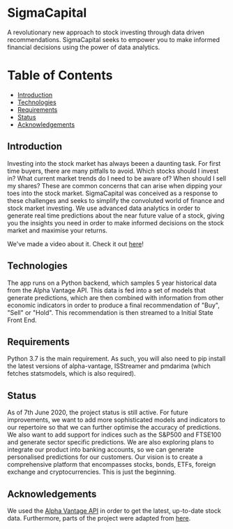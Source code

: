 # SigmaCapital
 A revolutionary new approach to stock investing through data driven recommendations. SigmaCapital seeks to empower you to make informed financial decisions using the power of data analytics.

# Table of Contents
* [Introduction](https://github.com/AbChatt/SigmaCapital#introduction)
* [Technologies](https://github.com/AbChatt/SigmaCapital#technologies)
* [Requirements](https://github.com/AbChatt/SigmaCapital#requirements)
* [Status](https://github.com/AbChatt/SigmaCapital#status)
* [Acknowledgements](https://github.com/AbChatt/SigmaCapital#acknowledgements)

## Introduction
Investing into the stock market has always beeen a daunting task. For first time buyers, there are many pitfalls to avoid. Which stocks should I invest in? What current market trends do I need to be aware of? When should I sell my shares? These are common concerns that can arise when dipping your toes into the stock market. SigmaCapital was conceived as a response to these challenges and seeks to simplify the convoluted world of finance and stock market investing. We use advanced data analytics in order to generate real time predictions about the near future value of a stock, giving you the insights you need in order to make informed decisions on the stock market and maximise your returns. 

We've made a video about it. Check it out [here](https://youtu.be/NdpAy7NElLA)!

## Technologies
The app runs on a Python backend, which samples 5 year historical data from the Alpha Vantage API. This data is fed into a set of models that generate predictions, which are then combined with information from other economic indicators in order to produce a final recommendation of "Buy", "Sell" or "Hold". This recommendation is then streamed to a Initial State Front End.

## Requirements
Python 3.7 is the main requirement. As such, you will also need to pip install the latest versions of alpha-vantage, ISStreamer and pmdarima (which fetches statsmodels, which is also required).

## Status
As of 7th June 2020, the project status is still active. For future improvements, we want to add more sophisticated models and indicators to our repertoire so that we can further optimise the accuracy of predictions. We also want to add support for indices such as the S&P500 and FTSE100 and generate sector specific predictions. We are also exploring plans to integrate our product into banking accounts, so we can generate personalised predictions for our customers. Our vision is to create a comprehensive platform that encompasses stocks, bonds, ETFs, foreign exchange and cryptocurrencies. This is just the beginning.

## Acknowledgements
We used the [Alpha Vantage API](https://github.com/RomelTorres/alpha_vantage) in order to get the latest, up-to-date stock data. Furthermore, parts of the project were adapted from [here](https://towardsdatascience.com/performing-a-time-series-analysis-on-the-aapl-stock-index-3655da9612ff).